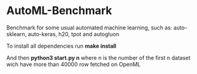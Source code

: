 # AutoML-Benchmark
Benchmark for some usual automated machine learning, such as: auto-sklearn, auto-keras, h20, tpot and autogluon

To install all dependencies run **make install**

And then **python3 start.py n** where n is the number of the first n dataset wich have more than 40000 row fetched on OpenML
